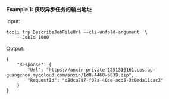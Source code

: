 **Example 1: 获取异步任务的输出地址**



Input: 

```
tccli trp DescribeJobFileUrl --cli-unfold-argument  \
    --JobId 1000
```

Output: 
```
{
    "Response": {
        "Url": "https://anxin-private-1251316161.cos.ap-guangzhou.myqcloud.com/anxin/1d8-4460-a039.zip",
        "RequestId": "d8dca787-f07a-40ce-acd5-3c0eda11cac2"
    }
}
```

